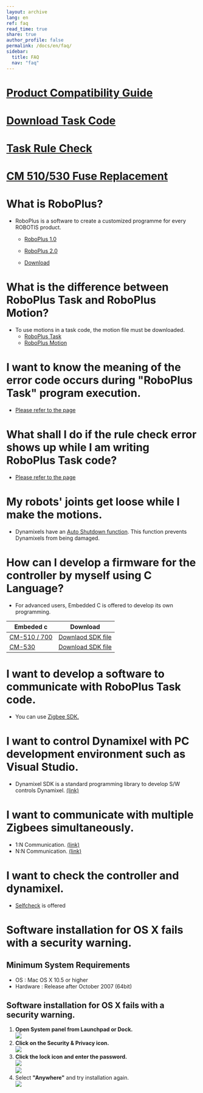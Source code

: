 ```yaml
---
layout: archive
lang: en
ref: faq
read_time: true
share: true
author_profile: false
permalink: /docs/en/faq/
sidebar:
  title: FAQ
  nav: "faq"
---
```



# [Product Compatibility Guide](/docs/en/parts/controller/controller_compatibility/)

# [Download Task Code](/docs/en/faq/download_task_code/)

# [Task Rule Check](/docs/en/software/rplus1/task/task_misc/#rule-check)

# [CM 510/530 Fuse Replacement](/docs/en/faq/cm_510_530_fuse/)

# What is RoboPlus?  
- RoboPlus is a software to create a customized programme for every ROBOTIS product.  

  - [RoboPlus 1.0](http://en.robotis.com/model/board.php?bo_table=print_en&wr_id=48)  

  - [RoboPlus 2.0](http://en.robotis.com/model/board.php?bo_table=print_en&wr_id=47)  

  - [Download](http://en.robotis.com/service/downloadpage.php?ca_id=10)              

# What is the difference between RoboPlus Task and RoboPlus Motion?
- To use motions in a task code, the motion file must be downloaded.
  - [RoboPlus Task](http://emanual.robotis.com/docs/en/software/rplus1/task/getting_started/#introduction)
  - [RoboPlus Motion](http://emanual.robotis.com/docs/en/software/rplus1/motion/#introduction)

# I want to know the meaning of the error code occurs during "RoboPlus Task" program execution.
- [Please refer to the page](http://emanual.robotis.com/docs/en/software/rplus1/task/task_misc/#error-messages)

# What shall I do if the rule check error shows up while I am writing RoboPlus Task code?
- [Please refer to the page](http://emanual.robotis.com/docs/en/software/rplus1/task/task_misc/#rule-check)  

# My robots' joints get loose while I make the motions.  
- Dynamixels have an [Auto Shutdown function](http://emanual.robotis.com/docs/en/software/rplus1/motion/#dynamixel-auto-shutdown-function). This function prevents Dynamixels from being damaged.

# How can I develop a firmware for the controller by myself using C Language?     
- For advanced users, Embedded C is offered to develop its own programming.  

|Embeded c                                                                                             | Download                                                                                               |
|------------------------------------------------------------------------------------------------------|--------------------------------------------------------------------------------------------------------|
| [CM-510 / 700](http://emanual.robotis.com/docs/en/software/embedded_sdk/embedded_c_cm510/#introduction)|[Downlaod SDK file](http://emanual.robotis.com/docs/en/software/embedded_sdk/embedded_c_cm510/#cm-510-cm-700)|
| [CM-530](http://emanual.robotis.com/docs/en/software/embedded_sdk/embedded_c_cm530/#introduction)     |[Download SDK file](http://emanual.robotis.com/docs/en/software/embedded_sdk/embedded_c_cm530/#cm-530)|

# I want to develop a software to communicate with RoboPlus Task code.    
  - You can use [Zigbee SDK.](http://emanual.robotis.com/docs/en/software/embedded_sdk/zigbee_sdk/)    

# I want to control Dynamixel with PC development environment such as Visual Studio.
  - Dynamixel SDK is a standard programming library to develop S/W controls Dynamixel. [(link)](http://emanual.robotis.com/docs/en/software/dynamixel/dynamixel_sdk/overview/)  

# I want to communicate with multiple Zigbees simultaneously.  
  - 1:N  Communication. [(link)](http://emanual.robotis.com/docs/en/parts/communication/zig-110/#11-communication)  
  - N:N Communication. [(link)](http://emanual.robotis.com/docs/en/parts/communication/zig-110/#1n-communication)

# I want to check the controller and dynamixel.  
  - [Selfcheck]((http://en.robotis.com/model/selfcheck.php)) is offered  

# Software installation for OS X fails with a security warning.    

## Minimum System Requirements  
- OS : Mac OS X 10.5 or higher
- Hardware : Release after October 2007 (64bit)

## Software installation for OS X fails with a security warning.  
1. **Open System panel from Launchpad or Dock.**  
![](/assets/images/faq/OS_X_fail/osx_system_config.png)   
2. **Click on the Security & Privacy icon.**  
![](/assets/images/faq/OS_X_fail/osx_security.png)  
3. **Click the lock icon and enter the password.**  
![](/assets/images/faq/OS_X_fail/osx_security_mod.png)  
![](/assets/images/faq/OS_X_fail/osx_authority.png)  
4. Select **"Anywhere"** and try installation again.    
![](/assets/images/faq/OS_X_fail/osx_all_app_allowance.png)  
